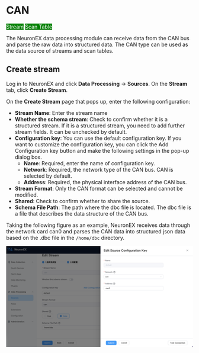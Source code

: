 # CAN

<span style="background:green;color:white;">Stream</span> <span style="background:green;color:white">Scan Table</span>

The NeuronEX data processing module can receive data from the CAN bus and parse the raw data into structured data. The CAN type can be used as the data source of streams and scan tables.

## Create stream

Log in to NeuronEX and click **Data Processing** -> **Sources**. On the **Stream** tab, click **Create Stream**.

On the **Create Stream** page that pops up, enter the following configuration:

- **Stream Name**: Enter the stream name
- **Whether the schema stream**: Check to confirm whether it is a structured stream. If it is a structured stream, you need to add further stream fields. It can be unchecked by default.
- **Configuration key**: You can use the default configuration key. If you want to customize the configuration key, you can click the Add Configuration key button and make the following settings in the pop-up dialog box.
    - **Name**: Required, enter the name of configuration key.
    - **Network**: Required, the network type of the CAN bus. CAN is selected by default.
    - **Address**: Required, the physical interface address of the CAN bus.
- **Stream Format**: Only the CAN format can be selected and cannot be modified.
- **Shared**: Check to confirm whether to share the source.
- **Schema File Path**: The path where the dbc file is located. The dbc file is a file that describes the data structure of the CAN bus.

Taking the following figure as an example, NeuronEX receives data through the network card can0 and parses the CAN data into structured json data based on the .dbc file in the `/home/dbc` directory.

![alt text](_assets/can_info_en.png)